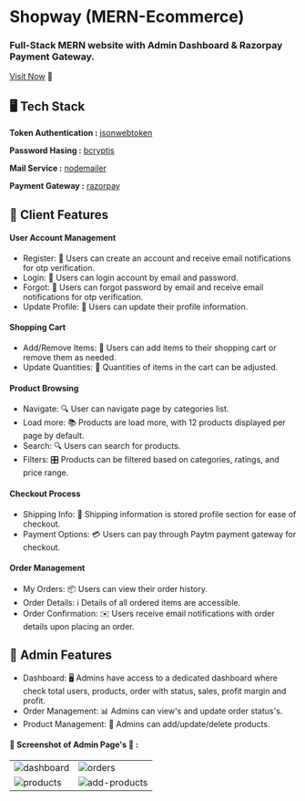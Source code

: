# Shopway (MERN-Ecommerce)
### Full-Stack MERN website with Admin Dashboard & Razorpay Payment Gateway.
[Visit Now](https://shopway-web.vercel.app/) 🚀

## 🖥️ Tech Stack
**Token Authentication :** [jsonwebtoken](https://www.npmjs.com/package/jsonwebtoken)

**Password Hasing :** [bcryptjs](https://www.npmjs.com/package/bcryptjs)

**Mail Service :** [nodemailer](https://nodemailer.com/)

**Payment Gateway :** [razorpay](https://razorpay.com/docs/#home-payments)


## 🚀 Client Features

#### User Account Management

- Register: 🚪 Users can create an account and receive email notifications for otp verification.
- Login: 🚪 Users can login account by email and password.
- Forgot: 🚪 Users can forgot password by email and receive email notifications for otp verification.
- Update Profile: 🔐 Users can update their profile information.

#### Shopping Cart

- Add/Remove Items: 🛒 Users can add items to their shopping cart or remove them as needed.
- Update Quantities: 🔢 Quantities of items in the cart can be adjusted.

#### Product Browsing

- Navigate: 🔍 User can navigate page by categories list.
- Load more: 📚 Products are load more, with 12 products displayed per page by default.
- Search: 🔍 Users can search for products.
- Filters: 🎛️ Products can be filtered based on categories, ratings, and price range.

#### Checkout Process

- Shipping Info: 🚚 Shipping information is stored profile section for ease of checkout.
- Payment Options: 💳 Users can pay through Paytm payment gateway for checkout.

#### Order Management

- My Orders: 📦 Users can view their order history.
- Order Details: ℹ️ Details of all ordered items are accessible.
- Order Confirmation: ✉️ Users receive email notifications with order details upon placing an order.

## 🚀 Admin Features

- Dashboard: 🖥️ Admins have access to a dedicated dashboard where check total users, products, order with status, sales, profit margin and profit.
- Order Management: 📊 Admins can view's and update order status's.
- Product Management: 📝 Admins can add/update/delete products.

#### 📸 Screenshot of Admin Page's 🙈 :
<table>
  <tr>
    <td><img src="https://github.com/RaviNakhate/mern-ecommerce-shopway/assets/105623079/efbea3c2-2678-4bc6-b471-ce75ea678d68" alt="dashboard"/></td>
    <td><img src="https://github.com/RaviNakhate/mern-ecommerce-shopway/assets/105623079/6ff2b3a9-d67d-4ba5-9136-0cea8f487ff0" alt="orders"/></td>
  </tr>
  <tr>
    <td><img src="https://github.com/RaviNakhate/mern-ecommerce-shopway/assets/105623079/f2e8a3e3-7c4f-4a5e-9603-438838578e44" alt="products"/></td>
    <td><img src="https://github.com/RaviNakhate/mern-ecommerce-shopway/assets/105623079/ce7a4c8c-fd0b-46f9-afd7-c22982d2ef03" alt="add-products"/></td>
  </tr>
</table>
